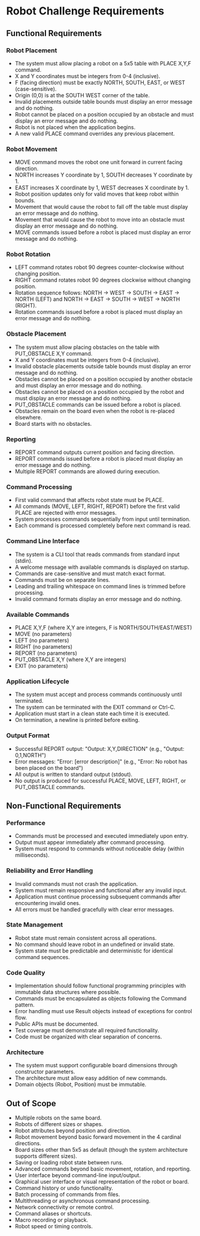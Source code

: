 # Robot Challenge Requirements

## Functional Requirements

### Robot Placement

- The system must allow placing a robot on a 5x5 table with PLACE X,Y,F command.
- X and Y coordinates must be integers from 0-4 (inclusive).
- F (facing direction) must be exactly NORTH, SOUTH, EAST, or WEST (case-sensitive).
- Origin (0,0) is at the SOUTH WEST corner of the table.
- Invalid placements outside table bounds must display an error message and do nothing.
- Robot cannot be placed on a position occupied by an obstacle and must display an error message and do nothing.
- Robot is not placed when the application begins.
- A new valid PLACE command overrides any previous placement.

### Robot Movement

- MOVE command moves the robot one unit forward in current facing direction.
- NORTH increases Y coordinate by 1, SOUTH decreases Y coordinate by 1.
- EAST increases X coordinate by 1, WEST decreases X coordinate by 1.
- Robot position updates only for valid moves that keep robot within bounds.
- Movement that would cause the robot to fall off the table must display an error message and do nothing.
- Movement that would cause the robot to move into an obstacle must display an error message and do nothing.
- MOVE commands issued before a robot is placed must display an error message and do nothing.

### Robot Rotation

- LEFT command rotates robot 90 degrees counter-clockwise without changing position.
- RIGHT command rotates robot 90 degrees clockwise without changing position.
- Rotation sequence follows: NORTH → WEST → SOUTH → EAST → NORTH (LEFT) and NORTH → EAST → SOUTH → WEST → NORTH (RIGHT).
- Rotation commands issued before a robot is placed must display an error message and do nothing.

### Obstacle Placement

- The system must allow placing obstacles on the table with PUT_OBSTACLE X,Y command.
- X and Y coordinates must be integers from 0-4 (inclusive).
- Invalid obstacle placements outside table bounds must display an error message and do nothing.
- Obstacles cannot be placed on a position occupied by another obstacle and must display an error message and do nothing.
- Obstacles cannot be placed on a position occupied by the robot and must display an error message and do nothing.
- PUT_OBSTACLE commands can be issued before a robot is placed.
- Obstacles remain on the board even when the robot is re-placed elsewhere.
- Board starts with no obstacles.

### Reporting

- REPORT command outputs current position and facing direction.
- REPORT commands issued before a robot is placed must display an error message and do nothing.
- Multiple REPORT commands are allowed during execution.

### Command Processing

- First valid command that affects robot state must be PLACE.
- All commands (MOVE, LEFT, RIGHT, REPORT) before the first valid PLACE are rejected with error messages.
- System processes commands sequentially from input until termination.
- Each command is processed completely before next command is read.

### Command Line Interface

- The system is a CLI tool that reads commands from standard input (stdin).
- A welcome message with available commands is displayed on startup.
- Commands are case-sensitive and must match exact format.
- Commands must be on separate lines.
- Leading and trailing whitespace on command lines is trimmed before processing.
- Invalid command formats display an error message and do nothing.

### Available Commands

- PLACE X,Y,F (where X,Y are integers, F is NORTH/SOUTH/EAST/WEST)
- MOVE (no parameters)
- LEFT (no parameters)
- RIGHT (no parameters)
- REPORT (no parameters)
- PUT_OBSTACLE X,Y (where X,Y are integers)
- EXIT (no parameters)

### Application Lifecycle

- The system must accept and process commands continuously until terminated.
- The system can be terminated with the EXIT command or Ctrl-C.
- Application must start in a clean state each time it is executed.
- On termination, a newline is printed before exiting.

### Output Format

- Successful REPORT output: "Output: X,Y,DIRECTION" (e.g., "Output: 0,1,NORTH")
- Error messages: "Error: [error description]" (e.g., "Error: No robot has been placed on the board")
- All output is written to standard output (stdout).
- No output is produced for successful PLACE, MOVE, LEFT, RIGHT, or PUT_OBSTACLE commands.

## Non-Functional Requirements

### Performance

- Commands must be processed and executed immediately upon entry.
- Output must appear immediately after command processing.
- System must respond to commands without noticeable delay (within milliseconds).

### Reliability and Error Handling

- Invalid commands must not crash the application.
- System must remain responsive and functional after any invalid input.
- Application must continue processing subsequent commands after encountering invalid ones.
- All errors must be handled gracefully with clear error messages.

### State Management

- Robot state must remain consistent across all operations.
- No command should leave robot in an undefined or invalid state.
- System state must be predictable and deterministic for identical command sequences.

### Code Quality

- Implementation should follow functional programming principles with immutable data structures where possible.
- Commands must be encapsulated as objects following the Command pattern.
- Error handling must use Result objects instead of exceptions for control flow.
- Public APIs must be documented.
- Test coverage must demonstrate all required functionality.
- Code must be organized with clear separation of concerns.

### Architecture

- The system must support configurable board dimensions through constructor parameters.
- The architecture must allow easy addition of new commands.
- Domain objects (Robot, Position) must be immutable.

## Out of Scope

- Multiple robots on the same board.
- Robots of different sizes or shapes.
- Robot attributes beyond position and direction.
- Robot movement beyond basic forward movement in the 4 cardinal directions.
- Board sizes other than 5x5 as default (though the system architecture supports different sizes).
- Saving or loading robot state between runs.
- Advanced commands beyond basic movement, rotation, and reporting.
- User interface beyond command-line input/output.
- Graphical user interface or visual representation of the robot or board.
- Command history or undo functionality.
- Batch processing of commands from files.
- Multithreading or asynchronous command processing.
- Network connectivity or remote control.
- Command aliases or shortcuts.
- Macro recording or playback.
- Robot speed or timing controls.
